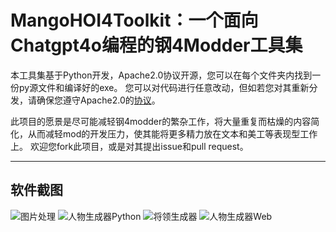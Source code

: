 # MangoHOI4Toolkit：一个面向Chatgpt4o编程的钢4Modder工具集
本工具集基于Python开发，Apache2.0协议开源，您可以在每个文件夹内找到一份py源文件和编译好的exe。
您可以对代码进行任意改动，但如若您对其重新分发，请确保您遵守Apache2.0的[协议](https://www.apache.org/licenses/LICENSE-2.0)。

此项目的愿景是尽可能减轻钢4modder的繁杂工作，将大量重复而枯燥的内容简化，从而减轻mod的开发压力，使其能将更多精力放在文本和美工等表现型工作上。
欢迎您fork此项目，或是对其提出issue和pull request。

---
## 软件截图
![图片处理](https://github.com/user-attachments/assets/46151608-54bc-4b45-a207-4205666467db)
![人物生成器Python](https://github.com/user-attachments/assets/3b1c1d60-063e-41d5-a735-a9f68e03c0bc)
![将领生成器](https://github.com/user-attachments/assets/cc997dfb-2a43-414b-97d6-24bb89dbb8d7)
![人物生成器Web](https://github.com/user-attachments/assets/c4d4b1ec-3dc1-4d09-93e3-a5f3d23ade0a)
